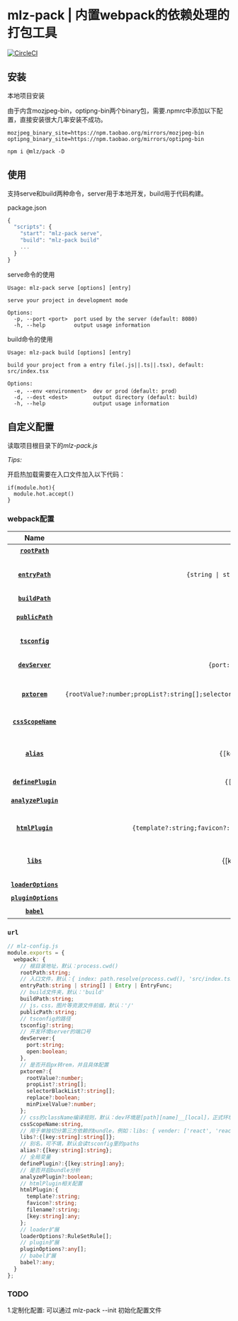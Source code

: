 # mlz-pack | 内置webpack的依赖处理的打包工具

[![CircleCI](https://travis-ci.org/juicecube/mlz-pack.svg?branch=master)](https://travis-ci.org/juicecube/mlz-pack)

## 安装

本地项目安装

由于内含mozjpeg-bin，optipng-bin两个binary包，需要.npmrc中添加以下配置，直接安装很大几率安装不成功。

```
mozjpeg_binary_site=https://npm.taobao.org/mirrors/mozjpeg-bin
optipng_binary_site=https://npm.taobao.org/mirrors/optipng-bin
```
```
npm i @mlz/pack -D
```

## 使用

支持serve和build两种命令，server用于本地开发，build用于代码构建。

package.json
```js
{
  "scripts": {
    "start": "mlz-pack serve",
    "build": "mlz-pack build"
    ...
  }
}
```
serve命令的使用

```
Usage: mlz-pack serve [options] [entry]

serve your project in development mode

Options:
  -p, --port <port>  port used by the server (default: 8080)
  -h, --help         output usage information
```

build命令的使用

```
Usage: mlz-pack build [options] [entry]

build your project from a entry file(.js||.ts||.tsx), default: src/index.tsx

Options:
  -e, --env <environment>  dev or prod（default: prod）
  -d, --dest <dest>        output directory (default: build)
  -h, --help               output usage information
```



## 自定义配置

读取项目根目录下的*mlz-pack.js*

*Tips:*

开启热加载需要在入口文件加入以下代码：

```
if(module.hot){
  module.hot.accept()
}
```

### webpack配置

|                  Name                 |                                                     Type                                                     |                                      Default                                      |                                             Description                                             |
|:-------------------------------------:|:------------------------------------------------------------------------------------------------------------:|:---------------------------------------------------------------------------------:|:---------------------------------------------------------------------------------------------------:|
|      **[`rootPath`](#rootPath)**      |                                                  `{string}`                                                  |                                  `process.cwd()`                                  |                                             项目的根目录                                            |
|     **[`entryPath`](#entryPath)**     |                                 `{string \| string[] \| Entry \| EntryFunc}`                                 |             `{ index: path.resolve(process.cwd(), 'src/index.tsx') }`             |                                      入口文件（webpack的entry）                                     |
|     **[`buildPath`](#buildPath)**     |                                                  `{string}`                                                  |                                      `build`                                      |                                              build文件                                              |
|    **[`publicPath`](#publicPath)**    |                                                  `{string}`                                                  |                                        `\/`                                       |                                        js,css,图片等资源前缀                                        |
|      **[`tsconfig`](#tsconfig)**      |                                                  `{string}`                                                  |                                    `undefined`                                    |                                         tsconfig路径（可选）                                        |
|     **[`devServer`](#devServer)**     |                                         `{port:string;open:boolean;}`                                        |                             `{port: 8080, open: true}`                            |                                          dev-server相关配置                                         |
|       **[`pxtorem`](#pxtorem)**       | `{rootValue?:number;propList?:string[];selectorBlackList?:string[];replace?:boolean;minPixelValue?:number;}` |                                    `undefined`                                    |                                    是否开启px转rem，还有相关配置                                    |
|  **[`cssScopeName`](#cssScopeName)**  |                                                  `{string}`                                                  |           `[local]__[hash:base64:5](prod) | [path][name]__[local](dev)`           | css的className编译规则，默认：dev环境是`[path][name]__[local]`，正式环境是`[name]__[hash:base64:5]` |
|         **[`alias`](#alias)**         |                                            `{[key:string]:string}`                                           |                                    `undefined`                                    |                               别名，可不填，默认会读tsconfig里的paths                               |
|  **[`definePlugin`](#definePlugin)**  |                                             `{[key:string]:any}`                                             |                                    `undefined`                                    |                                               全局变量                                              |
| **[`analyzePlugin`](#analyzePlugin)** |                                                   `boolean`                                                  |                                      `false`                                      |                                          是否开启bundle分析                                         |
|    **[`htmlPlugin`](#htmlPlugin)**    |                    `{template?:string;favicon?:string;filename?:string;[key:string]:any;}`                   | `{filename: 'index.html',template: path.resolve(process.cwd(), 'src/index.ejs')}` |                                         htmlplugin的参数设置                                        |
|          **[`libs`](#libs)**          |                                            {[key:string]:string[]}                                           |                                    `undefined`                                    |                                 用于单独切分第三方依赖的bundle的配置                                |
| **[`loaderOptions`](#loaderOptions)** |                                                `RuleSetRule[]`                                               |                                    `undefined`                                    |                                              loader扩展                                             |
| **[`pluginOptions`](#pluginOptions)** |                                                    `any[]`                                                   |                                    `undefined`                                    |                                              plugin扩展                                             |
|         **[`babel`](#babel)**         |                                                     `any`                                                    |                                    `undefined`                                    |                                              babel扩展                                              |

### `url`
```ts
// mlz-config.js
module.exports = {
  webpack: {
    // 根目录地址，默认：process.cwd()
    rootPath:string;
    // 入口文件，默认：{ index: path.resolve(process.cwd(), 'src/index.tsx') }
    entryPath:string | string[] | Entry | EntryFunc;
    // build文件夹，默认：'build'
    buildPath:string;
    // js，css，图片等资源文件前缀，默认：'/'
    publicPath:string;
    // tsconfig的路径
    tsconfig?:string;
    // 开发环境server的端口号
    devServer:{
      port:string;
      open:boolean;
    },
    // 是否开启px转rem，并且具体配置
    pxtorem?:{
      rootValue?:number;
      propList?:string[];
      selectorBlackList?:string[];
      replace?:boolean;
      minPixelValue?:number;
    };
    // css的className编译规则，默认：dev环境是[path][name]__[local]，正式环境是[name]__[hash:base64:5]
    cssScopeName:string,
    // 用于单独切分第三方依赖的bundle，例如：libs: { vender: ['react', 'react-dom']}就会将react和react-dom两个包单独打包成一个bundle
    libs?:{[key:string]:string[]};
    // 别名，可不填，默认会读tsconfig里的paths
    alias?:{[key:string]:string};
    // 全局变量
    definePlugin?:{[key:string]:any};
    // 是否开启bundle分析
    analyzePlugin?:boolean;
    // htmlPlugin相关配置
    htmlPlugin:{
      template?:string;
      favicon?:string;
      filename?:string;
      [key:string]:any;
    };
    // loader扩展
    loaderOptions?:RuleSetRule[];
    // plugin扩展
    pluginOptions?:any[];
    // babel扩展
    babel?:any;
  }
};
```


### TODO
1.定制化配置: 可以通过 mlz-pack --init 初始化配置文件